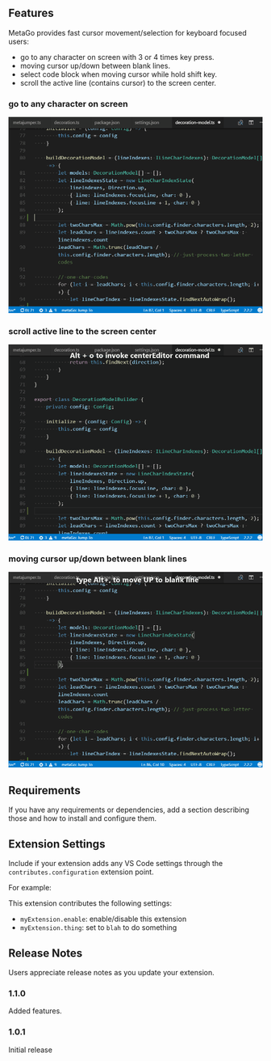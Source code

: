 ## Features

MetaGo provides fast cursor movement/selection for keyboard focused users: 
* go to any character on screen with 3 or 4 times key press.
* moving cursor up/down between blank lines.
* select code block when moving cursor while hold shift key.
* scroll the active line (contains cursor) to the screen center.


### go to any character on screen
![MetaGo.MetaJump](images/metago.jump.gif)
### scroll active line to the screen center
![MetaGo.Center](images/metago.center.gif)
### moving cursor up/down between blank lines
![MetaGo.blankLine](images/metago.blankLine.gif)
## Requirements

If you have any requirements or dependencies, add a section describing those and how to install and configure them.

## Extension Settings

Include if your extension adds any VS Code settings through the `contributes.configuration` extension point.

For example:

This extension contributes the following settings:

* `myExtension.enable`: enable/disable this extension
* `myExtension.thing`: set to `blah` to do something

## Release Notes

Users appreciate release notes as you update your extension.

### 1.1.0

Added features.

### 1.0.1

Initial release
